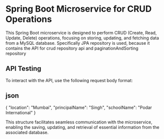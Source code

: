 # Spring Boot Microservice for CRUD Operations
This Spring Boot microservice is designed to perform CRUD (Create, Read, Update, Delete) operations, focusing on storing, updating, and fetching data from a MySQL database. Specifically JPA repository is used,
because it contains the API for crud repository api and paginationAndSorting repository

## API Testing
To interact with the API, use the following request body format:

## json
{
    "location": "Mumbai",
    "principalName": "Singh",
    "schoolName": "Podar International"
}

This structure facilitates seamless communication with the microservice, enabling the saving, updating, and retrieval of essential information from the associated database.
